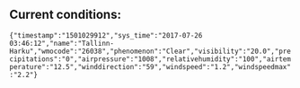 ## Current conditions: 
 ``` {"timestamp":"1501029912","sys_time":"2017-07-26 03:46:12","name":"Tallinn-Harku","wmocode":"26038","phenomenon":"Clear","visibility":"20.0","precipitations":"0","airpressure":"1008","relativehumidity":"100","airtemperature":"12.5","winddirection":"59","windspeed":"1.2","windspeedmax":"2.2"} ```
